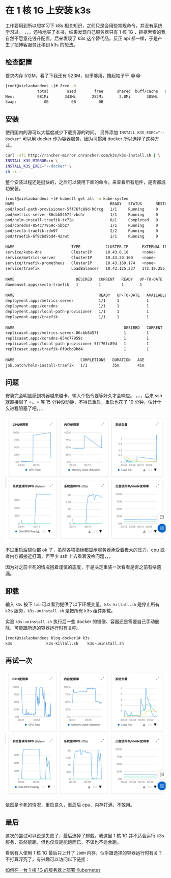 # 在 1 核 1G 上安装 k3s

工作要用到所以想学习下 k8s 相关知识，之前只是会用些常规命令，并没有系统学习过。
，，，还特地买了本书，结果发现自己服务器只有 1 核 1G ，抠抠索索的我自然不愿意花钱升配置，后来发现了 k3s 这个替代品，反正 api 都一样，于是产生了把博客服务迁移到 k3s 的想法。

## 检查配置

要求内存 512M，看了下我还有 523M，似乎够用，撸起袖子干 😂😂

```bash
[root@xielaobandeos ~]# free -h
              total        used        free      shared  buff/cache   available
Mem:          981Mi       343Mi       252Mi       2.0Mi       385Mi       523Mi
Swap:            0B          0B          0B
```

## 安装

使用国内的源可以大幅度减少下载资源的时间。
另外添加 `INSTALL_K3S_EXEC="--docker"` 可以用 docker 作为容器服务，因为习惯用 docker 所以选择了这种方式。

```bash
curl -sfL http://rancher-mirror.cnrancher.com/k3s/k3s-install.sh | \
INSTALL_K3S_MIRROR=cn \
INSTALL_K3S_EXEC="--docker" \
sh -s -
```

整个安装过程还是挺快的，之后可以使用下面的命令，来查看所有组件，是否都成功安装。

```bash
[root@xielaobandeos ~]# kubectl get all -n kube-system
NAME                                          READY   STATUS      RESTARTS   AGE
pod/local-path-provisioner-5ff76fc89d-h6rcg   1/1     Running     0          40m
pod/metrics-server-86cbb8457f-vbchr           1/1     Running     0          40m
pod/helm-install-traefik-tx72p                0/1     Completed   0          40m
pod/coredns-854c77959c-5bbz7                  1/1     Running     0          40m
pod/svclb-traefik-zdm97                       2/2     Running     0          5m39s
pod/traefik-6f9cbd9bd4-4zrwt                  1/1     Running     0          5m39s

NAME                         TYPE           CLUSTER-IP      EXTERNAL-IP     PORT(S)                      AGE
service/kube-dns             ClusterIP      10.43.0.10      <none>          53/UDP,53/TCP,9153/TCP       41m
service/metrics-server       ClusterIP      10.43.20.160    <none>          443/TCP                      41m
service/traefik-prometheus   ClusterIP      10.43.169.174   <none>          9100/TCP                     5m51s
service/traefik              LoadBalancer   10.43.125.237   172.19.255.58   80:32261/TCP,443:30979/TCP   5m51s

NAME                           DESIRED   CURRENT   READY   UP-TO-DATE   AVAILABLE   NODE SELECTOR   AGE
daemonset.apps/svclb-traefik   1         1         1       1            1           <none>          5m51s

NAME                                     READY   UP-TO-DATE   AVAILABLE   AGE
deployment.apps/metrics-server           1/1     1            1           41m
deployment.apps/coredns                  1/1     1            1           41m
deployment.apps/local-path-provisioner   1/1     1            1           41m
deployment.apps/traefik                  1/1     1            1           5m51s

NAME                                                DESIRED   CURRENT   READY   AGE
replicaset.apps/metrics-server-86cbb8457f           1         1         1       40m
replicaset.apps/coredns-854c77959c                  1         1         1       40m
replicaset.apps/local-path-provisioner-5ff76fc89d   1         1         1       40m
replicaset.apps/traefik-6f9cbd9bd4                  1         1         1       5m39s

NAME                             COMPLETIONS   DURATION   AGE
job.batch/helm-install-traefik   1/1           35m        41m
```

## 问题

安装完会明显感到机器越来越卡，输入个指令要等好久才会响应。
，，，后来 ssh 就直接崩了 =。= 等 15 分钟没动静，不得已重启，重启也花了 10 分钟，估计什么进程阻塞了吧，，，

<img class="preview" src="./assets/try_first.png">

不过重启后貌似都 ok 了，虽然各项指标都显示服务器承受着极大的压力，cpu 或者内存都接近打满，但至少 ssh 上去看着没啥问题，，，

因为对之前卡死的情况抱着谨慎的态度，于是决定重装一次看看是否之前有啥遗漏。

## 卸载

输入 `k3s` 按下 `tab` 可以看到提供了以下环境变量，`k3s-killall.sh` 是停止所有 k3s 服务，`k3s-uninstall.sh` 是把所有 k3s 组件卸载。

实测 `k3s-uninstall.sh` 执行后一些 docker 的镜像、容器还是需要自己手动删除，可能跟所选的容器运行时有关吧。

```bash
[root@xielaobandeos blog-docker]# k3s
k3s               k3s-killall.sh    k3s-uninstall.sh
```

## 再试一次

<img src="./assets/try_second.png" class="preview">

依然是卡死的情况，重启良久，重启后 cpu、内存打满，不敢用。

## 最后

这次的尝试可以说是失败了，最后选择了卸载。我这里 1 核 1G 并不适合运行 k3s 服务，虽然能跑，但也仅仅是能跑而已，不该也不适合跑。

看到有人使用 1 核 1G 最后只上升了 `200M` 内存，似乎跟选择的容器运行时有关？不打算深究了，有兴趣可以访问以下链接：

[如何在一台 1 核 1G 的服务器上部署 Kubernetes](https://gianthard.rocks/a/74)
